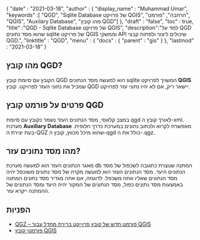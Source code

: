 {
  "date" : "2021-03-18",
  "author" : {
    "display_name" : "Muhammad Umar",
	"keywords" :[ "QGD", "Sqlite Database של פרויקט QGIS", "הרחבה", "פורמט", "QGIS", "Auxilary Database", "מהו קובץ QGD"]
},
  "draft" : "false",
  "toc" : true,
  "title" :"QGD - Sqlite Database של פרויקט QGIS",
  "description":"למד על QGD שהוא מסד נתונים sqlite של פרויקט QGIS וממשקי API שיכולים ליצור ולפתוח קבצי QGD.",
  "linktitle" : "QGD",
  "menu" : {
    "docs" : {
      "parent" : "gis"
}
},
  "lastmod" : "2021-03-18"
}

## מהו קובץ QGD?

הקובץ עם סיומת קובץ QGD הוא למעשה מסד הנתונים sqlite המשויך לפרויקט **QGIS** שמכיל את נתוני העזר לפרויקט. קובץ QGD יישאר ריק, אם לא יהיו נתוני עזר לפרויקט.

## פרטים על פורמט קובץ QGD

במצב קלאסי, מסד הנתונים העזר נשמר כקובץ עם סיומת qgd לאורך קובץ ה-xml. מערכת **Auxiliary Database** מאפשרת לקרוא ולכתוב נתונים במערכת כדרך חלופית. בעת יצירת ה-QGZ שהוא מיכל מכווץ, קובץ ה-qgd כולל את ה-.qgz.

## מהו מסד נתונים עזר?
מאגר הנתונים העזר הוא למעשה מערכת db המתנה שנוצרת כתגובה לשכפול של מסד הנתונים היעד. מסד הנתונים העזר הוא למעשה מקרה של מסד נתונים משוכפל יהיה מסד הנתונים שאליו אתה משכפל. לדוגמה, אם אתה מגדיר מסד נתונים המתנה באמצעות מסד נתונים כפול, מסד הנתונים של המקור יהיה היעד ומסד הנתונים של ההמתנה ייקרא עזר.


## הפניות

* [QGZ – פורמט חדש של קובץ פרוייקט ברירת מחדל עבור QGIS](https://oslandia.com/en/2018/06/01/qgz-a-new-default-project-file-format-for-qgis/)
* [פורמטי קובץ QGIS](https://docs.qgis.org/3.16/en/docs/user_manual/appendices/qgis_file_formats.html)

